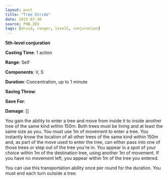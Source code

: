 ```yaml
---
layout: post
title: "Tree Stride"
date: 2015-07-30
source: PHB.283
tags: [druid, ranger, level5, conjuration]
---
```


**5th-level conjuration**

**Casting Time**: 1 action

**Range**: Self

**Components**: V, S

**Duration**: Concentration, up to 1 minute

**Saving Throw**:

**Save For**:

**Damage**: []

You gain the ability to enter a tree and move from inside it to inside another tree of the same kind within 150m. Both trees must be living and at least the same size as you. You must use 1m of movement to enter a tree. You instantly know the location of all other trees of the same kind within 150m and, as part of the move used to enter the tree, can either pass into one of those trees or step out of the tree you're in. You appear in a spot of your choice within 1m of the destination tree, using another 1m of movement. If you have no movement left, you appear within 1m of the tree you entered.

You can use this transportation ability once per round for the duration. You must end each turn outside a tree.
